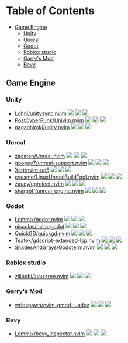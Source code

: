 # Table of Contents

<!-- toc -->

- [Game Engine](#game-engine)
  * [Unity](#unity)
  * [Unreal](#unreal)
  * [Godot](#godot)
  * [Roblox studio](#roblox-studio)
  * [Garry's Mod](#garrys-mod)
  * [Bevy](#bevy)

<!-- tocstop -->

## Game Engine

### Unity

- [Lohni/unitysync.nvim](https://github.com/Lohni/unitysync.nvim) ![](https://img.shields.io/github/stars/Lohni/unitysync.nvim) ![](https://img.shields.io/github/last-commit/Lohni/unitysync.nvim) ![](https://img.shields.io/github/commit-activity/y/Lohni/unitysync.nvim)
- [PostCyberPunk/Univim.nvim](https://github.com/PostCyberPunk/Univim.nvim) ![](https://img.shields.io/github/stars/PostCyberPunk/Univim.nvim) ![](https://img.shields.io/github/last-commit/PostCyberPunk/Univim.nvim) ![](https://img.shields.io/github/commit-activity/y/PostCyberPunk/Univim.nvim)
- [nagaohiroki/unity.nvim](https://github.com/nagaohiroki/unity.nvim) ![](https://img.shields.io/github/stars/nagaohiroki/unity.nvim) ![](https://img.shields.io/github/last-commit/nagaohiroki/unity.nvim) ![](https://img.shields.io/github/commit-activity/y/nagaohiroki/unity.nvim)

### Unreal

- [zadirion/Unreal.nvim](https://github.com/zadirion/Unreal.nvim) ![](https://img.shields.io/github/stars/zadirion/Unreal.nvim) ![](https://img.shields.io/github/last-commit/zadirion/Unreal.nvim) ![](https://img.shields.io/github/commit-activity/y/zadirion/Unreal.nvim)
- [goopey7/unreal-support.nvim](https://github.com/goopey7/unreal-support.nvim) ![](https://img.shields.io/github/stars/goopey7/unreal-support.nvim) ![](https://img.shields.io/github/last-commit/goopey7/unreal-support.nvim) ![](https://img.shields.io/github/commit-activity/y/goopey7/unreal-support.nvim)
- [Xett/nvim-ue5](https://github.com/Xett/nvim-ue5) ![](https://img.shields.io/github/stars/Xett/nvim-ue5) ![](https://img.shields.io/github/last-commit/Xett/nvim-ue5) ![](https://img.shields.io/github/commit-activity/y/Xett/nvim-ue5)
- [cvusmo/LinuxUnrealBuildTool.nvim](https://github.com/cvusmo/LinuxUnrealBuildTool.nvim) ![](https://img.shields.io/github/stars/cvusmo/LinuxUnrealBuildTool.nvim) ![](https://img.shields.io/github/last-commit/cvusmo/LinuxUnrealBuildTool.nvim) ![](https://img.shields.io/github/commit-activity/y/cvusmo/LinuxUnrealBuildTool.nvim)
- [zaucy/uproject.nvim](https://github.com/zaucy/uproject.nvim) ![](https://img.shields.io/github/stars/zaucy/uproject.nvim) ![](https://img.shields.io/github/last-commit/zaucy/uproject.nvim) ![](https://img.shields.io/github/commit-activity/y/zaucy/uproject.nvim)
- [sharpoff/unreal_engine.nvim](https://github.com/sharpoff/unreal_engine.nvim) ![](https://img.shields.io/github/stars/sharpoff/unreal_engine.nvim) ![](https://img.shields.io/github/last-commit/sharpoff/unreal_engine.nvim) ![](https://img.shields.io/github/commit-activity/y/sharpoff/unreal_engine.nvim)

### Godot

- [Lommix/godot.nvim](https://github.com/Lommix/godot.nvim) ![](https://img.shields.io/github/stars/Lommix/godot.nvim) ![](https://img.shields.io/github/last-commit/Lommix/godot.nvim) ![](https://img.shields.io/github/commit-activity/y/Lommix/godot.nvim)
- [niscolas/nvim-godot](https://github.com/niscolas/nvim-godot) ![](https://img.shields.io/github/stars/niscolas/nvim-godot) ![](https://img.shields.io/github/last-commit/niscolas/nvim-godot) ![](https://img.shields.io/github/commit-activity/y/niscolas/nvim-godot)
- [QuickGD/quickgd.nvim](https://github.com/QuickGD/quickgd.nvim) ![](https://img.shields.io/github/stars/QuickGD/quickgd.nvim) ![](https://img.shields.io/github/last-commit/QuickGD/quickgd.nvim) ![](https://img.shields.io/github/commit-activity/y/QuickGD/quickgd.nvim)
- [Teatek/gdscript-extended-lsp.nvim](https://github.com/Teatek/gdscript-extended-lsp.nvim) ![](https://img.shields.io/github/stars/Teatek/gdscript-extended-lsp.nvim) ![](https://img.shields.io/github/last-commit/Teatek/gdscript-extended-lsp.nvim) ![](https://img.shields.io/github/commit-activity/y/Teatek/gdscript-extended-lsp.nvim)
- [ShadesAndGrays/Godoterm.nvim](https://github.com/ShadesAndGrays/Godoterm.nvim) ![](https://img.shields.io/github/stars/ShadesAndGrays/Godoterm.nvim) ![](https://img.shields.io/github/last-commit/ShadesAndGrays/Godoterm.nvim) ![](https://img.shields.io/github/commit-activity/y/ShadesAndGrays/Godoterm.nvim)

### Roblox studio

- [zilibobi/luau-tree.nvim](https://github.com/zilibobi/luau-tree.nvim) ![](https://img.shields.io/github/stars/zilibobi/luau-tree.nvim) ![](https://img.shields.io/github/last-commit/zilibobi/luau-tree.nvim) ![](https://img.shields.io/github/commit-activity/y/zilibobi/luau-tree.nvim)

### Garry's Mod

- [wrldspawn/nvim-gmod-luadev](https://github.com/wrldspawn/nvim-gmod-luadev) ![](https://img.shields.io/github/stars/wrldspawn/nvim-gmod-luadev) ![](https://img.shields.io/github/last-commit/wrldspawn/nvim-gmod-luadev) ![](https://img.shields.io/github/commit-activity/y/wrldspawn/nvim-gmod-luadev)

### Bevy

- [Lommix/bevy_inspector.nvim](https://github.com/Lommix/bevy_inspector.nvim) ![](https://img.shields.io/github/stars/Lommix/bevy_inspector.nvim) ![](https://img.shields.io/github/last-commit/Lommix/bevy_inspector.nvim) ![](https://img.shields.io/github/commit-activity/y/Lommix/bevy_inspector.nvim)

